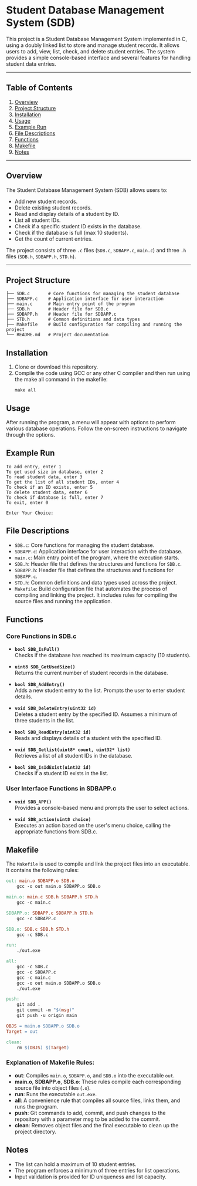 # Student Database Management System (SDB)

This project is a Student Database Management System implemented in C, using a doubly linked list to store and manage student records. It allows users to add, view, list, check, and delete student entries. The system provides a simple console-based interface and several features for handling student data entries.

---

## Table of Contents
1. [Overview](#overview)
2. [Project Structure](#project-structure)
3. [Installation](#installation)
4. [Usage](#usage)
5. [Example Run](#example-run)
6. [File Descriptions](#file-descriptions)
7. [Functions](#functions)
8. [Makefile](#makefile)
9. [Notes](#notes)

---

## Overview
The Student Database Management System (SDB) allows users to:
- Add new student records.
- Delete existing student records.
- Read and display details of a student by ID.
- List all student IDs.
- Check if a specific student ID exists in the database.
- Check if the database is full (max 10 students).
- Get the count of current entries.

The project consists of three `.c` files (`SDB.c`, `SDBAPP.c`, `main.c`) and three `.h` files (`SDB.h`, `SDBAPP.h`, `STD.h`).

---

## Project Structure
```.
├── SDB.c       # Core functions for managing the student database
├── SDBAPP.c    # Application interface for user interaction
├── main.c      # Main entry point of the program
├── SDB.h       # Header file for SDB.c
├── SDBAPP.h    # Header file for SDBAPP.c
├── STD.h       # Common definitions and data types
├── Makefile    # Build configuration for compiling and running the project
└── README.md   # Project documentation
```
## Installation
1. Clone or download this repository.
2. Compile the code using GCC or any other C compiler and then run using the make all command in the makefile:
   ```
   make all
   ```

## Usage
After running the program, a menu will appear with options to perform various database operations. Follow the on-screen instructions to navigate through the options.

## Example Run
```
To add entry, enter 1
To get used size in database, enter 2
To read student data, enter 3
To get the list of all student IDs, enter 4
To check if an ID exists, enter 5
To delete student data, enter 6
To check if database is full, enter 7
To exit, enter 0

Enter Your Choice: 
```


## File Descriptions

- `SDB.c`: Core functions for managing the student database.
- `SDBAPP.c`: Application interface for user interaction with the database.
- `main.c`: Main entry point of the program, where the execution starts.
- `SDB.h`: Header file that defines the structures and functions for `SDB.c`.
- `SDBAPP.h`: Header file that defines the structures and functions for `SDBAPP.c`.
- `STD.h`: Common definitions and data types used across the project.
- `Makefile`: Build configuration file that automates the process of compiling and linking the project. It includes rules for compiling the source files and running the application.

## Functions

### Core Functions in SDB.c

- **`bool SDB_IsFull()`**  
  Checks if the database has reached its maximum capacity (10 students).

- **`uint8 SDB_GetUsedSize()`**  
  Returns the current number of student records in the database.

- **`bool SDB_AddEntry()`**  
  Adds a new student entry to the list. Prompts the user to enter student details.

- **`void SDB_DeleteEntry(uint32 id)`**  
  Deletes a student entry by the specified ID. Assumes a minimum of three students in the list.

- **`bool SDB_ReadEntry(uint32 id)`**  
  Reads and displays details of a student with the specified ID.

- **`void SDB_Getlist(uint8* count, uint32* list)`**  
  Retrieves a list of all student IDs in the database.

- **`bool SDB_IsIdExist(uint32 id)`**  
  Checks if a student ID exists in the list.

### User Interface Functions in SDBAPP.c

- **`void SDB_APP()`**  
  Provides a console-based menu and prompts the user to select actions.

- **`void SDB_action(uint8 choice)`**  
  Executes an action based on the user's menu choice, calling the appropriate functions from SDB.c.


## Makefile

The `Makefile` is used to compile and link the project files into an executable. It contains the following rules:

```makefile
out: main.o SDBAPP.o SDB.o
	gcc -o out main.o SDBAPP.o SDB.o

main.o: main.c SDB.h SDBAPP.h STD.h
	gcc -c main.c

SDBAPP.o: SDBAPP.c SDBAPP.h STD.h
	gcc -c SDBAPP.c

SDB.o: SDB.c SDB.h STD.h
	gcc -c SDB.c

run:
	./out.exe

all:
	gcc -c SDB.c
	gcc -c SDBAPP.c
	gcc -c main.c
	gcc -o out main.o SDBAPP.o SDB.o
	./out.exe

push:
	git add .
	git commit -m "$(msg)"
	git push -u origin main

OBJS = main.o SDBAPP.o SDB.o
Target = out

clean:
	rm $(OBJS) $(Target)
```

### Explanation of Makefile Rules:

- **out**: Compiles `main.o`, `SDBAPP.o`, and `SDB.o` into the executable `out`.
- **main.o**, **SDBAPP.o**, **SDB.o**: These rules compile each corresponding source file into object files (`.o`).
- **run**: Runs the executable `out.exe`.
- **all**: A convenience rule that compiles all source files, links them, and runs the program.
- **push**: Git commands to add, commit, and push changes to the repository with a parameter msg to be added to the commit.
- **clean**: Removes object files and the final executable to clean up the project directory.

## Notes

- The list can hold a maximum of 10 student entries.
- The program enforces a minimum of three entries for list operations.
- Input validation is provided for ID uniqueness and list capacity.

